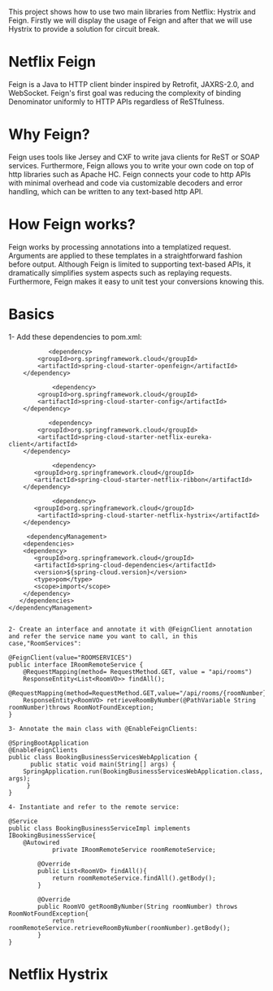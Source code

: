 This project shows how to use two main libraries from Netflix: Hystrix and Feign. Firstly we will display the usage of Feign and after that we will use Hystrix to provide a solution for circuit break.

# Netflix Feign

Feign is a Java to HTTP client binder inspired by Retrofit, JAXRS-2.0, and WebSocket. Feign's first goal was reducing the complexity of binding Denominator uniformly to HTTP APIs regardless of ReSTfulness.

# Why Feign?
Feign uses tools like Jersey and CXF to write java clients for ReST or SOAP services. Furthermore, Feign allows you to write your own code on top of http libraries such as Apache HC. Feign connects your code to http APIs with minimal overhead and code via customizable decoders and error handling, which can be written to any text-based http API.

# How Feign works?

Feign works by processing annotations into a templatized request. Arguments are applied to these templates in a straightforward fashion before output. Although Feign is limited to supporting text-based APIs, it dramatically simplifies system aspects such as replaying requests. Furthermore, Feign makes it easy to unit test your conversions knowing this.

# Basics

1- Add these dependencies to pom.xml:

               <dependency>
			<groupId>org.springframework.cloud</groupId>
			<artifactId>spring-cloud-starter-openfeign</artifactId>
		</dependency>
    
                <dependency>
			<groupId>org.springframework.cloud</groupId>
			<artifactId>spring-cloud-starter-config</artifactId>
		</dependency>
		
               <dependency>
			<groupId>org.springframework.cloud</groupId>
			<artifactId>spring-cloud-starter-netflix-eureka-client</artifactId>
		</dependency>
		
                <dependency>
		   <groupId>org.springframework.cloud</groupId>
		   <artifactId>spring-cloud-starter-netflix-ribbon</artifactId>
		</dependency>
		
                <dependency>
		   <groupId>org.springframework.cloud</groupId>
		    <artifactId>spring-cloud-starter-netflix-hystrix</artifactId>
		</dependency>
    
         <dependencyManagement>
	    <dependencies>
		<dependency>
		   <groupId>org.springframework.cloud</groupId>
		   <artifactId>spring-cloud-dependencies</artifactId>
		   <version>${spring-cloud.version}</version>
		   <type>pom</type>
		   <scope>import</scope>
		</dependency>
	   </dependencies>
	</dependencyManagement>

	
	2- Create an interface and annotate it with @FeignClient annotation and refer the service name you want to call, in this   	case,"RoomServices":
	
	@FeignClient(value="ROOMSERVICES")
	public interface IRoomRemoteService {
	    @RequestMapping(method= RequestMethod.GET, value = "api/rooms")
	    ResponseEntity<List<RoomVO>> findAll();
	    @RequestMapping(method=RequestMethod.GET,value="/api/rooms/{roomNumber}")
	    ResponseEntity<RoomVO> retrieveRoomByNumber(@PathVariable String roomNumber)throws RoomNotFoundException;
	}
	
	3- Annotate the main class with @EnableFeignClients:
	
	@SpringBootApplication
	@EnableFeignClients
	public class BookingBusinessServicesWebApplication {
	      public static void main(String[] args) {
		SpringApplication.run(BookingBusinessServicesWebApplication.class, args);
	     }
	}
	
	4- Instantiate and refer to the remote service:
	
	@Service
	public class BookingBusinessServiceImpl implements IBookingBusinessService{
		@Autowired
    	        private IRoomRemoteService roomRemoteService;

    		@Override
    		public List<RoomVO> findAll(){
        		return roomRemoteService.findAll().getBody();
    		}

    		@Override
    		public RoomVO getRoomByNumber(String roomNumber) throws RoomNotFoundException{
        		return roomRemoteService.retrieveRoomByNumber(roomNumber).getBody();
    		}
	}




# Netflix Hystrix



